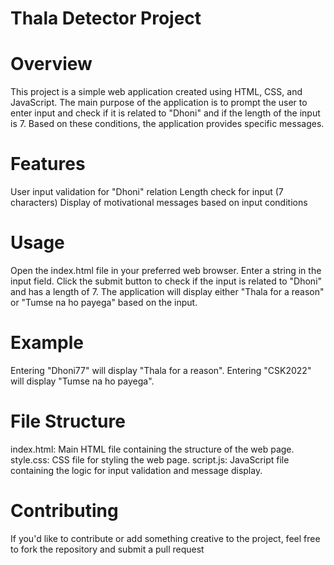 # Thala Detector Project
# Overview
This project is a simple web application created using HTML, CSS, and JavaScript. The main purpose of the application is to prompt the user to enter input and check if it is related to "Dhoni" and if the length of the input is 7. Based on these conditions, the application provides specific messages.

# Features
User input validation for "Dhoni" relation
Length check for input (7 characters)
Display of motivational messages based on input conditions

# Usage
Open the index.html file in your preferred web browser.
Enter a string in the input field.
Click the submit button to check if the input is related to "Dhoni" and has a length of 7.
The application will display either "Thala for a reason" or "Tumse na ho payega" based on the input.

# Example
Entering "Dhoni77" will display "Thala for a reason".
Entering "CSK2022" will display "Tumse na ho payega".

# File Structure
index.html: Main HTML file containing the structure of the web page.
style.css: CSS file for styling the web page.
script.js: JavaScript file containing the logic for input validation and message display.

# Contributing
If you'd like to contribute or add something creative to the project, feel free to fork the repository and submit a pull request

